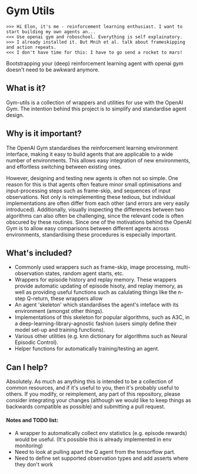 # Gym Utils
```
>>> Hi Elon, it's me - reinforcement learning enthusiast. I want to start building my own agents an...
<<< Use openai gym and roboschool. Everything is self explainatory.
>>> I already installed it. But Mnih et al. talk about frameskipping and action repeats.
<<< I don't have time for this: I have to go send a rocket to mars!
```
Bootstrapping your (deep) reinforcement learning agent with openai gym doesn't need to be awkward anymore.

## What is it?
Gym-utils is a collection of wrappers and utilities for use with the OpenAI Gym. The intention behind this project is to simplify and standardise agent design.

## Why is it important?
The OpenAI Gym standardises the reinforcement learning environment interface, making it easy to build agents that are applicable to a wide number of environments. This allows easy integration of new environments, and effortless switching between existing ones.

However, designing and testing new agents is often not so simple. One reason for this is that agents often feature minor small optimisations and input-processing steps such as frame-skip, and sequences of input observations. Not only is reimplementing these tedious, but individual implementations are often differ from each other (and errors are very easily introduced). Additionally, visually inspecting the differences between two algorithms can also often be challenging, since the relevant code is often obscured by these routines. Since one of the motivations behind the OpenAI Gym is to allow easy comparisons between different agents across environments, standardising these procedures is especially important.


## What's included?
* Commonly used wrappers such as frame-skip, image processing, multi-observation states, random agent starts, etc.
* Wrappers for episode history and replay memory. These wrappers provide automatic updating of episode hisoty, and replay memory, as well as providing useful functions such as calulating things like the n-step Q-return, these wrappers allow
* An agent 'skeleton' which standardises the agent's inteface with its environment (amongst other things).
* Implementations of this skeleton for popular algorithms, such as A3C, in a deep-learning-library-agnostic fashion (users simply define their model set-up and training functions).
* Various other utilities (e.g. knn dictionary for algorithms such as Neural Episodic Control).
* Helper functions for automatically training/testing an agent.

## Can I help?
Absolutely. As much as anything this is intended to be a collection of common resources, and if it's useful to you, then it's probably useful to others. If you modify, or reimplement, any part of this repository, please consider integrating your changes (although we would like to keep things as backwards compatible as possible) and submitting a pull request.


#### Notes and TODO list:
* A wrapper to automatically collect env statistics (e.g. episode rewards) would be useful. (It's possible this is already implemented in env monitoring)
* Need to look at pulling apart the Q agent from the tensorflow part.
* Need to define set supported observation types and add asserts where they don't work
